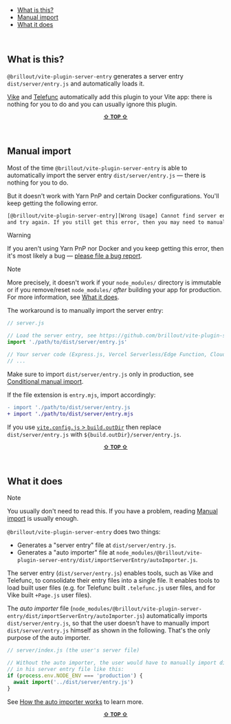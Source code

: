 - [What is this?](#what-is-this)
- [Manual import](#manual-import)
- [What it does](#what-it-does)

&nbsp;


## What is this?

`@brillout/vite-plugin-server-entry` generates a server entry `dist/server/entry.js` and automatically loads it.

[Vike](https://vike.dev) and [Telefunc](https://telefunc.com) automatically add this plugin to your Vite app: there is nothing for you to do and you can usually ignore this plugin.

<p align="center"><sup><a href="#readme"><b>&#8679;</b> <b>TOP</b> <b>&#8679;</b></a></sup></p><br/>


## Manual import

Most of the time `@brillout/vite-plugin-server-entry` is able to automatically import the server entry `dist/server/entry.js` &mdash; there is nothing for you to do.

But it doesn't work with Yarn PnP and certain Docker configurations. You'll keep getting the following error.

```bash
[@brillout/vite-plugin-server-entry][Wrong Usage] Cannot find server entry. (Re-)build your app
and try again. If you still get this error, then you may need to manually import the server entry.
```

> [!WARNING]
> If you aren't using Yarn PnP nor Docker and you keep getting this error, then it's most likely a bug &mdash; [please file a bug report](https://github.com/brillout/vite-plugin-server-entry/issues/new).

> [!NOTE]
> More precisely, it doesn't work if your `node_modules/` directory is immutable or if you remove/reset `node_modules/` *after* building your app for production. For more information, see [What it does](#what-it-does).

The workaround is to manually import the server entry:

```js
// server.js

// Load the server entry, see https://github.com/brillout/vite-plugin-server-entry#manual-import
import './path/to/dist/server/entry.js'

// Your server code (Express.js, Vercel Serverless/Edge Function, Cloudflare Worker, ...)
// ...
```

Make sure to import `dist/server/entry.js` only in production, see [Conditional manual import](https://github.com/brillout/vite-plugin-server-entry/issues/6).

If the file extension is `entry.mjs`, import accordingly:

```diff
- import './path/to/dist/server/entry.js
+ import './path/to/dist/server/entry.mjs
```

If you use [`vite.config.js` > `build.outDir`](https://vitejs.dev/config/build-options.html#build-outdir) then replace `dist/server/entry.js` with `${build.outDir}/server/entry.js`.

<p align="center"><sup><a href="#readme"><b>&#8679;</b> <b>TOP</b> <b>&#8679;</b></a></sup></p><br/>


## What it does

> [!NOTE]
> You usually don't need to read this. If you have a problem, reading [Manual import](#Manual-import) is usually enough.

`@brillout/vite-plugin-server-entry` does two things:
 - Generates a "server entry" file at `dist/server/entry.js`.
 - Generates a "auto importer" file at `node_modules/@brillout/vite-plugin-server-entry/dist/importServerEntry/autoImporter.js`.

The server entry (`dist/server/entry.js`) enables tools, such as Vike and Telefunc, to consolidate their entry files into a single file. It enables tools to load built user files (e.g. for Telefunc built `.telefunc.js` user files, and for Vike built `+Page.js` user files).

The *auto importer* file (`node_modules/@brillout/vite-plugin-server-entry/dist/importServerEntry/autoImporter.js`) automatically imports `dist/server/entry.js`, so that the user doesn't have to manually import `dist/server/entry.js` himself as shown in the following. That's the only purpose of the auto importer.

```js
// server/index.js (the user's server file)

// Without the auto importer, the user would have to manually import dist/server/entry.js
// in his server entry file like this:
if (process.env.NODE_ENV === 'production') {
  await import('../dist/server/entry.js')
}
```

See [How the auto importer works](https://github.com/brillout/vite-plugin-server-entry/issues/4) to learn more.

<p align="center"><sup><a href="#readme"><b>&#8679;</b> <b>TOP</b> <b>&#8679;</b></a></sup></p><br/>
